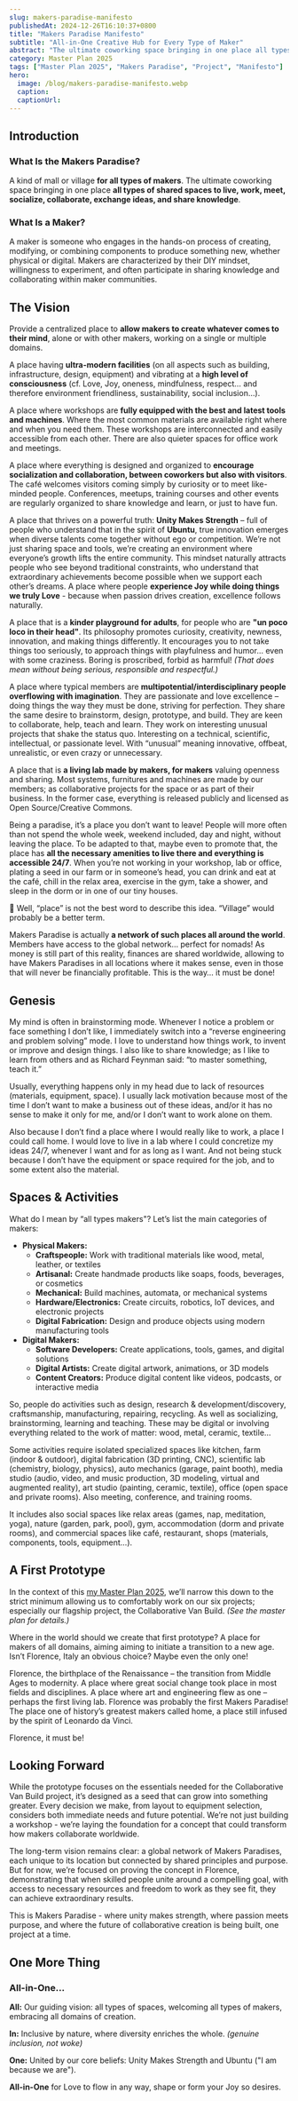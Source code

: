```yaml
---
slug: makers-paradise-manifesto
publishedAt: 2024-12-26T16:10:37+0800
title: "Makers Paradise Manifesto"
subtitle: "All-in-One Creative Hub for Every Type of Maker"
abstract: "The ultimate coworking space bringing in one place all types of shared spaces to live, work, meet, socialize, collaborate, exchange ideas, and share knowledge."
category: Master Plan 2025
tags: ["Master Plan 2025", "Makers Paradise", "Project", "Manifesto"]
hero:
  image: /blog/makers-paradise-manifesto.webp
  caption: 
  captionUrl: 
---
```



## Introduction

### What Is the Makers Paradise?

A kind of mall or village **for all types of makers**. The ultimate coworking space bringing in one place **all types of shared spaces to live, work, meet, socialize, collaborate, exchange ideas, and share knowledge**.


### What Is a Maker?

A maker is someone who engages in the hands-on process of creating, modifying, or combining components to produce something new, whether physical or digital. Makers are characterized by their DIY mindset, willingness to experiment, and often participate in sharing knowledge and collaborating within maker communities.


## The Vision

Provide a centralized place to **allow makers to create whatever comes to their mind**, alone or with other makers, working on a single or multiple domains.

A place having **ultra-modern facilities** (on all aspects such as building, infrastructure, design, equipment) and vibrating at a **high level of consciousness** (cf. Love, Joy, oneness, mindfulness, respect… and therefore environment friendliness, sustainability, social inclusion…).

A place where workshops are **fully equipped with the best and latest tools and machines**. Where the most common materials are available right where and when you need them. These workshops are interconnected and easily accessible from each other. There are also quieter spaces for office work and meetings.

A place where everything is designed and organized to **encourage socialization and collaboration, between coworkers but also with visitors**. The café welcomes visitors coming simply by curiosity or to meet like-minded people. Conferences, meetups, training courses and other events are regularly organized to share knowledge and learn, or just to have fun.

A place that thrives on a powerful truth: **Unity Makes Strength** – full of people who understand that in the spirit of **Ubuntu**, true innovation emerges when diverse talents come together without ego or competition. We’re not just sharing space and tools, we’re creating an environment where everyone’s growth lifts the entire community. This mindset naturally attracts people who see beyond traditional constraints, who understand that extraordinary achievements become possible when we support each other’s dreams. A place where people **experience Joy while doing things we truly Love** - because when passion drives creation, excellence follows naturally.

A place that is a **kinder playground for adults**, for people who are **"un poco loco in their head"**. Its philosophy promotes curiosity, creativity, newness, innovation, and making things differently. It encourages you to not take things too seriously, to approach things with playfulness and humor… even with some craziness. Boring is proscribed, forbid as harmful! *(That does mean without being serious, responsible and respectful.)*

A place where typical members are **multipotential/interdisciplinary people overflowing with imagination**. They are passionate and love excellence – doing things the way they must be done, striving for perfection. They share the same desire to brainstorm, design, prototype, and build. They are keen to collaborate, help, teach and learn. They work on interesting unusual projects that shake the status quo. Interesting on a technical, scientific, intellectual, or passionate level. With “unusual” meaning innovative, offbeat, unrealistic, or even crazy or unnecessary.

A place that is **a living lab made by makers, for makers** valuing openness and sharing. Most systems, furnitures and machines are made by our members; as collaborative projects for the space or as part of their business. In the former case, everything is released publicly and licensed as Open Source/Creative Commons.

Being a paradise, it’s a place you don’t want to leave! People will more often than not spend the whole week, weekend included, day and night, without leaving the place. To be adapted to that, maybe even to promote that, the place has **all the necessary amenities to live there and everything is accessible 24/7**. When you’re not working in your workshop, lab or office, plating a seed in our farm or in someone’s head, you can drink and eat at the café, chill in the relax area, exercise in the gym, take a shower, and sleep in the dorm or in one of our tiny houses.

🤔 Well, “place” is not the best word to describe this idea. “Village” would probably be a better term.

Makers Paradise is actually **a network of such places all around the world**. Members have access to the global network… perfect for nomads! As money is still part of this reality, finances are shared worldwide, allowing to have Makers Paradises in all locations where it makes sense, even in those that will never be financially profitable. This is the way… it must be done!


## Genesis

My mind is often in brainstorming mode. Whenever I notice a problem or face something I don’t like, I immediately switch into a “reverse engineering and problem solving” mode. I love to understand how things work, to invent or improve and design things. I also like to share knowledge; as I like to learn from others and as Richard Feynman said: “to master something, teach it.”

Usually, everything happens only in my head due to lack of resources (materials, equipment, space). I usually lack motivation because most of the time I don’t want to make a business out of these ideas, and/or it has no sense to make it only for me, and/or I don’t want to work alone on them.

Also because I don’t find a place where I would really like to work, a place I could call home. I would love to live in a lab where I could concretize my ideas 24/7, whenever I want and for as long as I want. And not being stuck because I don’t have the equipment or space required for the job, and to some extent also the material.


## Spaces & Activities

What do I mean by “all types makers"? Let’s list the main categories of makers:

- **Physical Makers:**
    - **Craftspeople:** Work with traditional materials like wood, metal, leather, or textiles
    - **Artisanal:** Create handmade products like soaps, foods, beverages, or cosmetics
    - **Mechanical:** Build machines, automata, or mechanical systems
    - **Hardware/Electronics:** Create circuits, robotics, IoT devices, and electronic projects
    - **Digital Fabrication:** Design and produce objects using modern manufacturing tools
- **Digital Makers:**
    - **Software Developers:** Create applications, tools, games, and digital solutions
    - **Digital Artists:** Create digital artwork, animations, or 3D models
    - **Content Creators:** Produce digital content like videos, podcasts, or interactive media

So, people do activities such as design, research & development/discovery, craftsmanship, manufacturing, repairing, recycling. As well as socializing, brainstorming, learning and teaching. These may be digital or involving everything related to the work of matter: wood, metal, ceramic, textile…

Some activities require isolated specialized spaces like kitchen, farm (indoor & outdoor), digital fabrication (3D printing, CNC), scientific lab (chemistry, biology, physics), auto mechanics (garage, paint booth), media studio (audio, video, and music production, 3D modeling, virtual and augmented reality), art studio (painting, ceramic, textile), office (open space and private rooms). Also meeting, conference, and training rooms.

It includes also social spaces like relax areas (games, nap, meditation, yoga), nature (garden, park, pool), gym, accommodation (dorm and private rooms), and commercial spaces like café, restaurant, shops (materials, components, tools, equipment…).


## A First Prototype

In the context of this [my Master Plan 2025](https://pascal.polleunus.be/master-plan-2025), we’ll narrow this down to the strict minimum allowing us to comfortably work on our six projects; especially our flagship project, the Collaborative Van Build. *(See the master plan for details.)*

Where in the world should we create that first prototype? A place for makers of all domains, aiming aiming to initiate a transition to a new age. Isn’t Florence, Italy an obvious choice? Maybe even the only one!

Florence, the birthplace of the Renaissance – the transition from Middle Ages to modernity. A place where great social change took place in most fields and disciplines. A place where art and engineering flew as one – perhaps the first living lab. Florence was probably the first Makers Paradise! The place one of history’s greatest makers called home, a place still infused by the spirit of Leonardo da Vinci.

Florence, it must be!


## Looking Forward

While the prototype focuses on the essentials needed for the Collaborative Van Build project, it’s designed as a seed that can grow into something greater. Every decision we make, from layout to equipment selection, considers both immediate needs and future potential. We’re not just building a workshop - we’re laying the foundation for a concept that could transform how makers collaborate worldwide.

The long-term vision remains clear: a global network of Makers Paradises, each unique to its location but connected by shared principles and purpose. But for now, we’re focused on proving the concept in Florence, demonstrating that when skilled people unite around a compelling goal, with access to necessary resources and freedom to work as they see fit, they can achieve extraordinary results.

This is Makers Paradise - where unity makes strength, where passion meets purpose, and where the future of collaborative creation is being built, one project at a time.


## One More Thing

### All-in-One…

**All:** Our guiding vision: all types of spaces, welcoming all types of makers, embracing all domains of creation.

**In:** Inclusive by nature, where diversity enriches the whole. *(genuine inclusion, not woke)*

**One:** United by our core beliefs: Unity Makes Strength and Ubuntu ("I am because we are").

**All-in-One** for Love to flow in any way, shape or form your Joy so desires.

